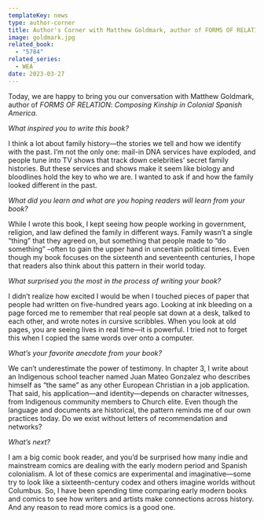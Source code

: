 ```yaml
---
templateKey: news
type: author-corner
title: Author's Corner with Matthew Goldmark, author of FORMS OF RELATION
image: goldmark.jpg
related_book:
  - "5784"
related_series:
  - WEA
date: 2023-03-27
---
```

Today, we are happy to bring you our conversation with Matthew Goldmark, author of *FORMS OF RELATION*: *Composing Kinship in Colonial Spanish America.*

*What inspired you to write this book?* 

I think a lot about family history—the stories we tell and how we identify with the past. I’m not the only one: mail-in DNA services have exploded, and people tune into TV shows that track down celebrities’ secret family histories. But these services and shows make it seem like biology and bloodlines hold the key to who we are. I wanted to ask if and how the family looked different in the past.

*What did you learn and what are you hoping readers will learn from your book?* 

While I wrote this book, I kept seeing how people working in government, religion, and law defined the family in different ways. Family wasn’t a single “thing” that they agreed on, but something that people made to “do something” –often to gain the upper hand in uncertain political times. Even though my book focuses on the sixteenth and seventeenth centuries, I hope that readers also think about this pattern in their world today.

*What surprised you the most in the process of writing your book?* 

I didn’t realize how excited I would be when I touched pieces of paper that people had written on five-hundred years ago. Looking at ink bleeding on a page forced me to remember that real people sat down at a desk, talked to each other, and wrote notes in cursive scribbles. When you look at old pages, you are seeing lives in real time—it is powerful. I tried not to forget this when I copied the same words over onto a computer.

*What’s your favorite anecdote from your book?*

We can’t underestimate the power of testimony. In chapter 3, I write about an Indigenous school teacher named Juan Mateo Gonzalez who describes himself as “the same” as any other European Christian in a job application. That said, his application—and identity—depends on character witnesses, from Indigenous community members to Church elite. Even though the language and documents are historical, the pattern reminds me of our own practices today. Do we exist without letters of recommendation and networks?

*What’s next?* 

I am a big comic book reader, and you’d be surprised how many indie and mainstream comics are dealing with the early modern period and Spanish colonialism. A lot of these comics are experimental and imaginative—some try to look like a sixteenth-century codex and others imagine worlds without Columbus. So, I have been spending time comparing early modern books and comics to see how writers and artists make connections across history. And any reason to read more comics is a good one.